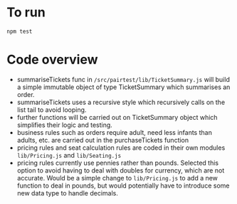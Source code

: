# To run

`npm test`

# Code overview

- summariseTickets func in `/src/pairtest/lib/TicketSummary.js` will build a simple immutable object of type TicketSummary which summarises an order.
- summariseTickets uses a recursive style which recursively calls on the list tail to avoid looping.
- further functions will be carried out on TicketSummary object which simplifies their logic and testing.
- business rules such as orders require adult, need less infants than adults, etc. are carried out in the purchaseTickets function
- pricing rules and seat calculation rules are coded in their own modules `lib/Pricing.js` and `lib/Seating.js`
- pricing rules currently use pennies rather than pounds. Selected this option to avoid having to deal with doubles for currency, which are not accurate. Would be a simple change to `lib/Pricing.js` to add a new function to deal in pounds, but would potentially have to introduce some new data type to handle decimals.
